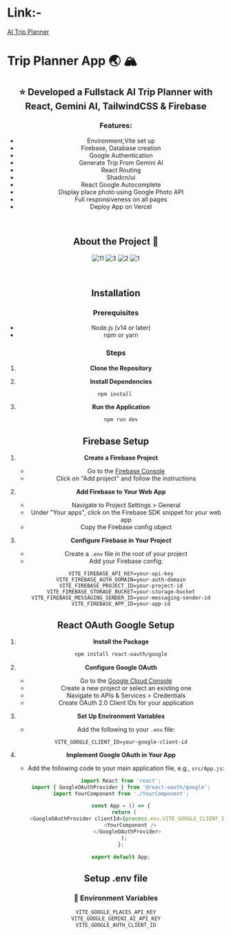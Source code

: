  # Link:-
[AI Trip Planner](https://ai-trip-planner-amber.vercel.app/)


  
# Trip Planner App  :earth_asia:	:mountain_snow:

<div style="text-align: center;"> 
 
## :star: Developed a Fullstack AI Trip Planner with React, Gemini AI, TailwindCSS & Firebase
 


  ### Features: 

- Environment,Vite set up
- Firebase, Database creation
- Google Authentication
- Generate Trip From Gemini AI
- React Routing
- Shadcn/ui
- React Google Autocomplete
- Display place photo using Google Photo API
- Full responsiveness on all pages
- Deploy App on Vercel


<br />


## About the Project  :star2:
![11](https://github.com/user-attachments/assets/81bdf33b-95b8-4ba0-b7f6-ab517ec54690)
![3](https://github.com/user-attachments/assets/3d648acd-0c95-4d80-a257-4f1395edade7)
![2](https://github.com/user-attachments/assets/35b35f6e-dbe2-4a3d-88a0-c14536688a4e)
![1](https://github.com/user-attachments/assets/48151eb5-770f-4d8b-8149-c28a12a6fa39) 

<br />





## Installation

### Prerequisites

- Node.js (v14 or later)
- npm or yarn

### Steps

1. **Clone the Repository**



2. **Install Dependencies**

    ```sh
    npm install    
    ```

3. **Run the Application**

    ```sh
    npm run dev
    ```

## Firebase Setup

1. **Create a Firebase Project**

    - Go to the [Firebase Console](https://console.firebase.google.com/)
    - Click on "Add project" and follow the instructions

2. **Add Firebase to Your Web App**

    - Navigate to Project Settings > General
    - Under "Your apps", click on the Firebase SDK snippet for your web app
    - Copy the Firebase config object

3. **Configure Firebase in Your Project**

    - Create a `.env` file in the root of your project
    - Add your Firebase config:

    ```env
    VITE_FIREBASE_API_KEY=your-api-key
    VITE_FIREBASE_AUTH_DOMAIN=your-auth-domain
    VITE_FIREBASE_PROJECT_ID=your-project-id
    VITE_FIREBASE_STORAGE_BUCKET=your-storage-bucket
    VITE_FIREBASE_MESSAGING_SENDER_ID=your-messaging-sender-id
    VITE_FIREBASE_APP_ID=your-app-id
    ```


## React OAuth Google Setup

1. **Install the Package**

    ```sh
    npm install react-oauth/google
    ```

2. **Configure Google OAuth**

    - Go to the [Google Cloud Console](https://console.cloud.google.com/)
    - Create a new project or select an existing one
    - Navigate to APIs & Services > Credentials
    - Create OAuth 2.0 Client IDs for your application

3. **Set Up Environment Variables**

    - Add the following to your `.env` file:

    ```env
    VITE_GOOGLE_CLIENT_ID=your-google-client-id
    ```

4. **Implement Google OAuth in Your App**

    - Add the following code to your main application file, e.g., `src/App.js`:

    ```javascript
    import React from 'react';
    import { GoogleOAuthProvider } from '@react-oauth/google';
    import YourComponent from './YourComponent';

    const App = () => {
      return (
        <GoogleOAuthProvider clientId={process.env.VITE_GOOGLE_CLIENT_ID}>
          <YourComponent />
        </GoogleOAuthProvider>
      );
    };

    export default App;
    ```

## Setup .env file
### :key: Environment Variables


```js
VITE_GOOGLE_PLACES_API_KEY
VITE_GOOGLE_GEMINI_AI_API_KEY
VITE_GOOGLE_AUTH_CLIENT_ID
```






